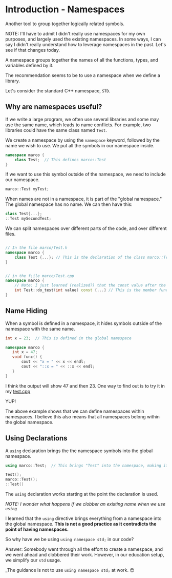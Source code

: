 # Introduction - Namespaces

Another tool to group together logically related symbols.

NOTE: I'll have to admit I didn't really use namespaces for my own purposes, and largely used the existing namespaces.  In some ways, I can say I didn't really understand how to leverage namespaces in the past.  Let's see if that changes today.

A namespace groups together the names of all the functions, types, and variables defined by it.

The recommendation seems to be to use a namespace when we define a library.

Let's consider the standard C++ namespace, `STD`.


## Why are namespaces useful?

If we write a large program, we often use several libraries and some may use the same name, which leads to name conflicts.  For example, two libraries could have the same class named `Test`.

We create a namespace by using the `namespace` keyword, followed by the name we wish to use.  We put all the symbols in our namespace inside.

```cpp
namespace marco {
    class Test;  // This defines marco::Test
}

```

If we want to use this symbol outside of the namespace, we need to include our namespace.

```cpp
marco::Test myTest;
```

When names are not in a namespace, it is part of the "global namespace."  The global namespace has no name.  We can then have this:


```cpp
class Test{...};
::Test mySecondTest;
```

We can split namespaces over different parts of the code, and over different files.

```cpp

// In the file marco/Test.h
namespace marco {
    class Test {...}; // This is the declaration of the class marco::Test
}


// in the f;ile marco/Test.cpp
namespace marco {
    // Note: I just learned (realized?) that the const value after the function declaration means the method does not change any of the member data.
    int Test::do_test(int value) const {...} // This is the member function of the class marco::Test
}
```

 ## Name Hiding

 When a symbol is defined in a namespace, it hides symbols outside of the namespace with the same name.


 ```cpp
 int x = 23;  // This is defined in the global namespace

 namespace marco {
    int x = 47;
    void func() {
        cout << "x = " << x << endl;
        cout << "::x = " << ::x << endl;
    }
 }
```
I think the output will show 47 and then 23.  One way to find out is to try it in my [test.cpp](test.cpp)

YUP!

The above example shows that we can define namespaces within namespaces.  I believe this also means that all namespaces belong within the global namespace.


## Using Declarations

A `using` declaration brings the the namespace symbols into the global namespace.

```cpp
using marco::Test;  // This brings "Test" into the namespace, making it available as:

Test();
marco::Test();
::Test()

```

The `using` declaration works starting at the point the declaration is used.

_NOTE: I wonder what happens if we clobber an existing name when we use `using`_

I learned that the `using` directive brings everything from a namespace into the global namespace.  **This is not a good practice as it contradicts the point of having namespaces.**

So why have we be using `using namespace std;` in our code?

Answer: Somebody went through all the effort to create a namespace, and we went ahead and clobbered their work.  However, in our education setup, we simplify our `std` usage.

_The guidance is not to use `using namespace std;` at work.  😊
